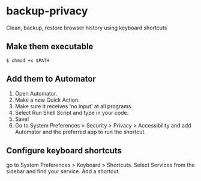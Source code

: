 # backup-privacy
Clean, backup, restore browser history using keyboard shortcuts

## Make them executable
```
$ chmod +x $PATH
```

## Add them to Automator

1. Open Automator.
2. Make a new Quick Action.
3. Make sure it receives 'no input' at all programs.
4. Select Run Shell Script and type in your code.
5. Save!
6. Go to System Preferences > Security > Privacy > Accessibility and add Automator and the preferred app to run the shortcut.

## Configure keyboard shortcuts

go to System Preferences > Keyboard > Shortcuts. Select Services from the sidebar and find your service. Add a shortcut.
